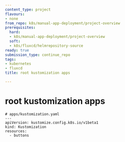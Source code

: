 ```yaml
---
content_type: project
flavours:
- none
from_repo: k8s/manual-app-deployment/project-overview
prerequisites:
  hard:
  - k8s/manual-app-deployment/project-overview
  soft:
  - k8s/fluxcd/helmrepository-source
ready: true
submission_type: continue_repo
tags:
- kubernetes
- fluxcd
title: root kustomization apps

---
```


# root kustomization apps 

```
# apps/kustomization.yaml
---
apiVersion: kustomize.config.k8s.io/v1beta1
kind: Kustomization
resources:
  - buttons
```